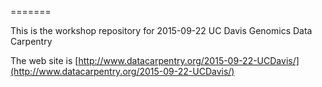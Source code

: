 =======

This is the workshop repository for 2015-09-22 UC Davis Genomics Data Carpentry 

The web site is [http://www.datacarpentry.org/2015-09-22-UCDavis/](http://www.datacarpentry.org/2015-09-22-UCDavis/)
